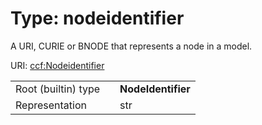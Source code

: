 
# Type: nodeidentifier


A URI, CURIE or BNODE that represents a node in a model.

URI: [ccf:Nodeidentifier](http://purl.org/ccf/Nodeidentifier)

|  |  |  |
| --- | --- | --- |
| Root (builtin) type | | **NodeIdentifier** |
| Representation | | str |

